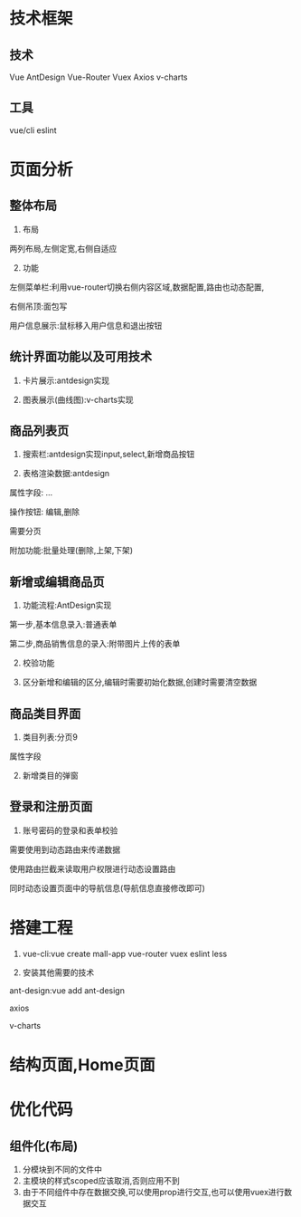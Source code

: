 # 技术框架
## 技术
Vue
AntDesign
Vue-Router
Vuex
Axios
v-charts
## 工具
vue/cli
eslint
# 页面分析
## 整体布局
1. 布局

两列布局,左侧定宽,右侧自适应

2. 功能

左侧菜单栏:利用vue-router切换右侧内容区域,数据配置,路由也动态配置,

右侧吊顶:面包写

用户信息展示:鼠标移入用户信息和退出按钮

## 统计界面功能以及可用技术

1. 卡片展示:antdesign实现

2. 图表展示(曲线图):v-charts实现

## 商品列表页

1. 搜索栏:antdesign实现input,select,新增商品按钮

2. 表格渲染数据:antdesign

属性字段: ...

操作按钮: 编辑,删除

需要分页

附加功能:批量处理(删除,上架,下架)

## 新增或编辑商品页

1. 功能流程:AntDesign实现

第一步,基本信息录入:普通表单

第二步,商品销售信息的录入:附带图片上传的表单

2. 校验功能

3. 区分新增和编辑的区分,编辑时需要初始化数据,创建时需要清空数据

## 商品类目界面

1. 类目列表:分页9

属性字段

2. 新增类目的弹窗

## 登录和注册页面

1. 账号密码的登录和表单校验

需要使用到动态路由来传递数据

使用路由拦截来读取用户权限进行动态设置路由

同时动态设置页面中的导航信息(导航信息直接修改即可)
# 搭建工程
1. vue-cli:vue create mall-app
vue-router  vuex  eslint less 

2. 安装其他需要的技术

ant-design:vue add ant-design

axios

v-charts
# 结构页面,Home页面
# 优化代码
## 组件化(布局)
1. 分模块到不同的文件中
2. 主模块的样式scoped应该取消,否则应用不到
3. 由于不同组件中存在数据交换,可以使用prop进行交互,也可以使用vuex进行数据交互


